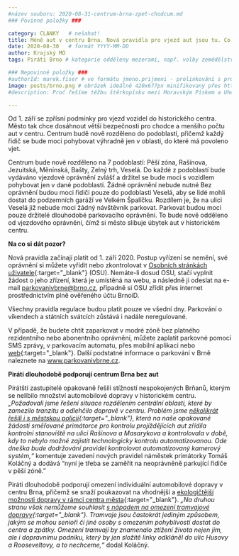 ```yaml
---
#název souboru: 2020-08-31-centrum-brna-zpet-chodcum.md
### Povinné položky ###

category: CLANKY   # nešahat!
title: Méně aut v centru Brna. Nová pravidla pro vjezd aut jsou tu. Co se změní? 
date: 2020-08-30   # formát YYYY-MM-DD
author: Krajský MO
tags: Piráti Brno # kategorie odděleny mezerami, např. volby zemědělství životní-prostředí piráti (viz https://jihomoravsky.pirati.cz/tags/)

### Nepovinné položky ###
#authorId: marek.fiser # ve formátu jmeno.prijmeni - prolinkování s profilem přes uid
image: posts/brno.png # obrázek ideálně 420x677px minifikovaný přes https://tinypng.com/
#description: Proč řešíme těžbu štěrkopísku mezi Moravským Pískem a Uherským Ostrohem? Podrobné info o celé kauze.

---
```


Od 1. září se zpřísní podmínky pro vjezd vozidel do historického centra. Město tak chce dosáhnout větší bezpečnosti pro chodce a menšího počtu aut v centru. Centrum budě nově rozděleno do podoblastí, přičemž každý řidič se bude moci pohybovat výhradně jen v oblasti, do které má povoleno vjet. 

Centrum bude nově rozděleno na 7 podoblastí: Pěší zóna, Rašínova, Jezuitská, Měnínská, Bašty, Zelný trh, Veselá. Do každé z podoblastí bude vydáváno vjezdové oprávnění zvlášť a držitel se bude moci s vozidlem pohybovat jen v dané podoblasti. Žádné oprávnění nebude nutné Bez oprávnění budou moci řidiči pouze do podoblasti Veselá, aby se lidé mohli dostat do podzemních garáží ve Velkém Špalíčku. Rozdílem je, že na ulici Veselá již nebude moci žádný návštěvník parkovat. Parkovat budou moci pouze držitelé dlouhodobé parkovacího oprávnění. To bude nově odděleno od vjezdového oprávnění, čímž si město slibuje úbytek aut v historickém centru. 

**Na co si dát pozor?**

Nová pravidla začínají platit od 1. září 2020. Postup vyřízení se nemění, své oprávnění si můžete vyřídit nebo zkontrolovat v [Osobních stránkách uživatele](https://osu.parkovanivbrne.cz/main/login-info){:target="_blank"} (OSU). Nemáte-li dosud OSU, stačí vyplnit žádost o jeho zřízení, která je umístěná na webu, a následně ji odeslat na e-mail parkovanivbrne@brno.cz, případně si OSU zřídit přes internet prostřednictvím plně ověřeného účtu BrnoiD. 

Všechny pravidla regulace budou platit pouze  ve všední dny. Parkování o víkendech a státních svátcích zůstává i nadále neregulované. 

V případě, že budete chtít zaparkovat v modré zóně bez platného rezidentního nebo abonentního oprávnění, můžete zaplatit parkovné pomocí SMS zprávy, v parkovacím automatu, přes mobilní aplikaci nebo [web](https://www.parkovanivbrne.cz/){:target="_blank"}. Další podstatné informace o parkování v Brně naleznete na www.parkovanivbrne.cz.

**Piráti dlouhodobě podporují centrum Brna bez aut**

Pirátští zastupitelé opakovaně řešili stížností nespokojených Brňanů, kterým se nelíbilo množství automobilové dopravy v historickém centru. *„Požadovali jsme řešení situace rozdělením centrální oblasti, které by zamezilo tranzitu a odlehčilo dopravě v centru. Problém jsme [několikrát řešili i s městskou policií](https://www.facebook.com/kolacnytomas/posts/3422191591133290){:target="_blank"}, která na naše opakované žádosti směřované primátorce pro kontrolu projíždějících aut zřídila kontrolní stanoviště na ulici Rašínova a Masarykova a kontrolovala v době, kdy to nebylo možné zajistit technologicky kontrolu automatizovanou. Ode dneška bude dodržování pravidel kontrolovat automatizovaný kamerový systém,“* komentuje zavedení nových pravidel náměstek primátorky Tomáš Koláčný a dodává “nyní je třeba se zaměřit na neoprávněně parkující řidiče v pěší zóně.”

Piráti dlouhodobě podporují omezení individuální automobilové dopravy v centru Brna, přičemž se snaží poukazovat na vhodnější a [ekologičtější možnosti dopravy v rámci centra města](https://jihomoravsky.pirati.cz/aktuality/cargo-kola-brno.html){:target="_blank"}. *„Na druhou stranu však nemůžeme souhlasit [s nápadem na omezení tramvajové dopravy](https://www.idnes.cz/brno/zpravy/tramvaje-brno-objizdka-centrum-doprava-mhd-zruseni-linek.A200827_567471_brno-zpravy_mls){:target="_blank"}. Tramvaje jsou častokrát jediným způsobem, jakým se mohou senioři či jiné osoby s omezením pohyblivosti dostat do centra a zpátky. Omezení tramvají by znamenalo ztížení života nejen jim, ale i dopravnímu podniku, který by jen složitě linky odkláněl do ulic Husovy a Rooseveltovy, a to nechceme,“* dodal Koláčný.  

